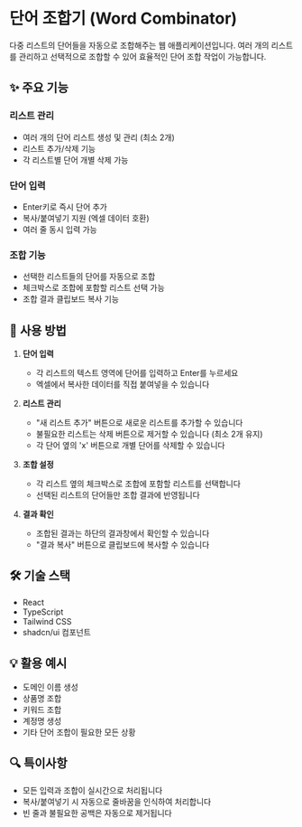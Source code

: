 # 단어 조합기 (Word Combinator)

다중 리스트의 단어들을 자동으로 조합해주는 웹 애플리케이션입니다. 여러 개의 리스트를 관리하고 선택적으로 조합할 수 있어 효율적인 단어 조합 작업이 가능합니다.

## ✨ 주요 기능

### 리스트 관리

- 여러 개의 단어 리스트 생성 및 관리 (최소 2개)
- 리스트 추가/삭제 기능
- 각 리스트별 단어 개별 삭제 가능

### 단어 입력

- Enter키로 즉시 단어 추가
- 복사/붙여넣기 지원 (엑셀 데이터 호환)
- 여러 줄 동시 입력 가능

### 조합 기능

- 선택한 리스트들의 단어를 자동으로 조합
- 체크박스로 조합에 포함할 리스트 선택 가능
- 조합 결과 클립보드 복사 기능

## 🚀 사용 방법

1. **단어 입력**

   - 각 리스트의 텍스트 영역에 단어를 입력하고 Enter를 누르세요
   - 엑셀에서 복사한 데이터를 직접 붙여넣을 수 있습니다

2. **리스트 관리**

   - "새 리스트 추가" 버튼으로 새로운 리스트를 추가할 수 있습니다
   - 불필요한 리스트는 삭제 버튼으로 제거할 수 있습니다 (최소 2개 유지)
   - 각 단어 옆의 'x' 버튼으로 개별 단어를 삭제할 수 있습니다

3. **조합 설정**

   - 각 리스트 옆의 체크박스로 조합에 포함할 리스트를 선택합니다
   - 선택된 리스트의 단어들만 조합 결과에 반영됩니다

4. **결과 확인**
   - 조합된 결과는 하단의 결과창에서 확인할 수 있습니다
   - "결과 복사" 버튼으로 클립보드에 복사할 수 있습니다

## 🛠️ 기술 스택

- React
- TypeScript
- Tailwind CSS
- shadcn/ui 컴포넌트

## 💡 활용 예시

- 도메인 이름 생성
- 상품명 조합
- 키워드 조합
- 계정명 생성
- 기타 단어 조합이 필요한 모든 상황

## 🔍 특이사항

- 모든 입력과 조합이 실시간으로 처리됩니다
- 복사/붙여넣기 시 자동으로 줄바꿈을 인식하여 처리합니다
- 빈 줄과 불필요한 공백은 자동으로 제거됩니다
